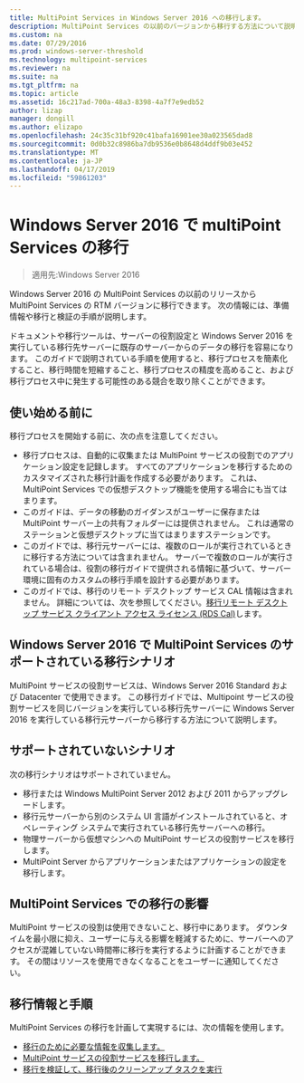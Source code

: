 ```yaml
---
title: MultiPoint Services in Windows Server 2016 への移行します。
description: MultiPoint Services の以前のバージョンから移行する方法について説明します
ms.custom: na
ms.date: 07/29/2016
ms.prod: windows-server-threshold
ms.technology: multipoint-services
ms.reviewer: na
ms.suite: na
ms.tgt_pltfrm: na
ms.topic: article
ms.assetid: 16c217ad-700a-48a3-8398-4a7f7e9edb52
author: lizap
manager: dongill
ms.author: elizapo
ms.openlocfilehash: 24c35c31bf920c41bafa16901ee30a023565dad8
ms.sourcegitcommit: 0d0b32c8986ba7db9536e0b8648d4ddf9b03e452
ms.translationtype: MT
ms.contentlocale: ja-JP
ms.lasthandoff: 04/17/2019
ms.locfileid: "59861203"
---
```

# <a name="multipoint-services-migration-in-windows-server-2016"></a>Windows Server 2016 で multiPoint Services の移行
>適用先:Windows Server 2016

Windows Server 2016 の MultiPoint Services の以前のリリースから MultiPoint Services の RTM バージョンに移行できます。 次の情報には、準備情報や移行と検証の手順が説明します。

ドキュメントや移行ツールは、サーバーの役割設定と Windows Server 2016 を実行している移行先サーバーに既存のサーバーからのデータの移行を容易になります。 このガイドで説明されている手順を使用すると、移行プロセスを簡素化すること、移行時間を短縮すること、移行プロセスの精度を高めること、および移行プロセス中に発生する可能性のある競合を取り除くことができます。 

## <a name="what-to-know-before-you-begin"></a>使い始める前に
移行プロセスを開始する前に、次の点を注意してください。

- 移行プロセスは、自動的に収集または MultiPoint サービスの役割でのアプリケーション設定を記録します。 すべてのアプリケーションを移行するためのカスタマイズされた移行計画を作成する必要があります。 これは、MultiPoint Services での仮想デスクトップ機能を使用する場合にも当てはまります。
- このガイドは、データの移動のガイダンスがユーザーに保存または MultiPoint サーバー上の共有フォルダーには提供されません。 これは通常のステーションと仮想デスクトップに当てはまりますステーションです。
- このガイドでは、移行元サーバーには、複数のロールが実行されているときに移行する方法については含まれません。 サーバーで複数のロールが実行されている場合は、役割の移行ガイドで提供される情報に基づいて、サーバー環境に固有のカスタムの移行手順を設計する必要があります。
- このガイドでは、移行のリモート デスクトップ サービス CAL 情報は含まれません。 詳細については、次を参照してください。[移行リモート デスクトップ サービス クライアント アクセス ライセンス (RDS Cal)](https://technet.microsoft.com/library/dd851844.aspx)します。

## <a name="supported-migration-scenarios-for-multipoint-services-in-windows-server-2016"></a>Windows Server 2016 で MultiPoint Services のサポートされている移行シナリオ
MultiPoint サービスの役割サービスは、Windows Server 2016 Standard および Datacenter で使用できます。 この移行ガイドでは、Multipoint サービスの役割サービスを同じバージョンを実行している移行先サーバーに Windows Server 2016 を実行している移行元サーバーから移行する方法について説明します。

## <a name="scenarios-that-are-not-supported"></a>サポートされていないシナリオ

次の移行シナリオはサポートされていません。

- 移行または Windows MultiPoint Server 2012 および 2011 からアップグレードします。
- 移行元サーバーから別のシステム UI 言語がインストールされていると、オペレーティング システムで実行されている移行先サーバーへの移行。
- 物理サーバーから仮想マシンへの MultiPoint サービスの役割サービスを移行します。
- MultiPoint Server からアプリケーションまたはアプリケーションの設定を移行します。

## <a name="the-impact-of-migration-on-multipoint-services"></a>MultiPoint Services での移行の影響
MultiPoint サービスの役割は使用できないこと、移行中にあります。 ダウンタイムを最小限に抑え、ユーザーに与える影響を軽減するために、サーバーへのアクセスが混雑していない時間帯に移行を実行するように計画することができます。 その間はリソースを使用できなくなることをユーザーに通知してください。

## <a name="migration-information-and-steps"></a>移行情報と手順
MultiPoint Services の移行を計画して実現するには、次の情報を使用します。

- [移行のために必要な情報を収集します。](multipoint-services-migration-preparation.md)
- [MultiPoint サービスの役割サービスを移行します。](multipoint-services-migration-steps.md)
- [移行を検証して、移行後のクリーンアップ タスクを実行](multipoint-services-post-migration-steps.md)